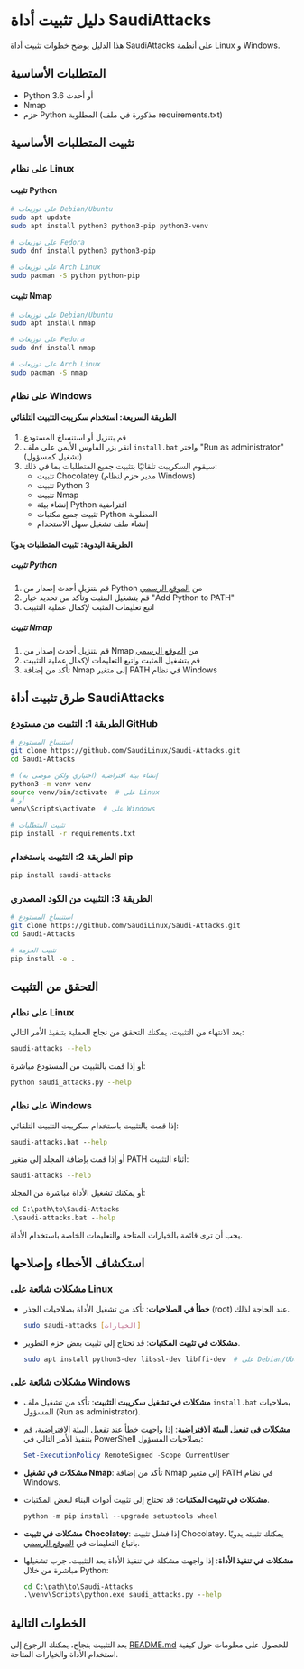 # دليل تثبيت أداة SaudiAttacks

هذا الدليل يوضح خطوات تثبيت أداة SaudiAttacks على أنظمة Linux و Windows.

## المتطلبات الأساسية

- Python 3.6 أو أحدث
- Nmap
- حزم Python المطلوبة (مذكورة في ملف requirements.txt)

## تثبيت المتطلبات الأساسية

### على نظام Linux

#### تثبيت Python

```bash
# على توزيعات Debian/Ubuntu
sudo apt update
sudo apt install python3 python3-pip python3-venv

# على توزيعات Fedora
sudo dnf install python3 python3-pip

# على توزيعات Arch Linux
sudo pacman -S python python-pip
```

#### تثبيت Nmap

```bash
# على توزيعات Debian/Ubuntu
sudo apt install nmap

# على توزيعات Fedora
sudo dnf install nmap

# على توزيعات Arch Linux
sudo pacman -S nmap
```

### على نظام Windows

#### الطريقة السريعة: استخدام سكريبت التثبيت التلقائي

1. قم بتنزيل أو استنساخ المستودع
2. انقر بزر الماوس الأيمن على ملف `install.bat` واختر "Run as administrator" (تشغيل كمسؤول)
3. سيقوم السكريبت تلقائيًا بتثبيت جميع المتطلبات بما في ذلك:
   - تثبيت Chocolatey (مدير حزم لنظام Windows)
   - تثبيت Python 3
   - تثبيت Nmap
   - إنشاء بيئة Python افتراضية
   - تثبيت جميع مكتبات Python المطلوبة
   - إنشاء ملف تشغيل سهل الاستخدام

#### الطريقة اليدوية: تثبيت المتطلبات يدويًا

##### تثبيت Python

1. قم بتنزيل أحدث إصدار من Python من [الموقع الرسمي](https://www.python.org/downloads/windows/)
2. قم بتشغيل المثبت وتأكد من تحديد خيار "Add Python to PATH"
3. اتبع تعليمات المثبت لإكمال عملية التثبيت

##### تثبيت Nmap

1. قم بتنزيل أحدث إصدار من Nmap من [الموقع الرسمي](https://nmap.org/download.html)
2. قم بتشغيل المثبت واتبع التعليمات لإكمال عملية التثبيت
3. تأكد من إضافة Nmap إلى متغير PATH في نظام Windows

## طرق تثبيت أداة SaudiAttacks

### الطريقة 1: التثبيت من مستودع GitHub

```bash
# استنساخ المستودع
git clone https://github.com/SaudiLinux/Saudi-Attacks.git
cd Saudi-Attacks

# إنشاء بيئة افتراضية (اختياري ولكن موصى به)
python3 -m venv venv
source venv/bin/activate  # على Linux
# أو
venv\Scripts\activate  # على Windows

# تثبيت المتطلبات
pip install -r requirements.txt
```

### الطريقة 2: التثبيت باستخدام pip

```bash
pip install saudi-attacks
```

### الطريقة 3: التثبيت من الكود المصدري

```bash
# استنساخ المستودع
git clone https://github.com/SaudiLinux/Saudi-Attacks.git
cd Saudi-Attacks

# تثبيت الحزمة
pip install -e .
```

## التحقق من التثبيت

### على نظام Linux

بعد الانتهاء من التثبيت، يمكنك التحقق من نجاح العملية بتنفيذ الأمر التالي:

```bash
saudi-attacks --help
```

أو إذا قمت بالتثبيت من المستودع مباشرة:

```bash
python saudi_attacks.py --help
```

### على نظام Windows

إذا قمت بالتثبيت باستخدام سكريبت التثبيت التلقائي:

```cmd
saudi-attacks.bat --help
```

أو إذا قمت بإضافة المجلد إلى متغير PATH أثناء التثبيت:

```cmd
saudi-attacks --help
```

أو يمكنك تشغيل الأداة مباشرة من المجلد:

```cmd
cd C:\path\to\Saudi-Attacks
.\saudi-attacks.bat --help
```

يجب أن ترى قائمة بالخيارات المتاحة والتعليمات الخاصة باستخدام الأداة.

## استكشاف الأخطاء وإصلاحها

### مشكلات شائعة على Linux

- **خطأ في الصلاحيات**: تأكد من تشغيل الأداة بصلاحيات الجذر (root) عند الحاجة لذلك.
  ```bash
  sudo saudi-attacks [الخيارات]
  ```

- **مشكلات في تثبيت المكتبات**: قد تحتاج إلى تثبيت بعض حزم التطوير.
  ```bash
  sudo apt install python3-dev libssl-dev libffi-dev  # على Debian/Ubuntu
  ```

### مشكلات شائعة على Windows

- **مشكلات في تشغيل سكريبت التثبيت**: تأكد من تشغيل ملف `install.bat` بصلاحيات المسؤول (Run as administrator).

- **مشكلات في تفعيل البيئة الافتراضية**: إذا واجهت خطأ عند تفعيل البيئة الافتراضية، قم بتنفيذ الأمر التالي في PowerShell بصلاحيات المسؤول:
  ```powershell
  Set-ExecutionPolicy RemoteSigned -Scope CurrentUser
  ```

- **مشكلات في تشغيل Nmap**: تأكد من إضافة Nmap إلى متغير PATH في نظام Windows.

- **مشكلات في تثبيت المكتبات**: قد تحتاج إلى تثبيت أدوات البناء لبعض المكتبات.
  ```powershell
  python -m pip install --upgrade setuptools wheel
  ```

- **مشكلات في تثبيت Chocolatey**: إذا فشل تثبيت Chocolatey، يمكنك تثبيته يدويًا باتباع التعليمات في [الموقع الرسمي](https://chocolatey.org/install).

- **مشكلات في تنفيذ الأداة**: إذا واجهت مشكلة في تنفيذ الأداة بعد التثبيت، جرب تشغيلها مباشرة من خلال Python:
  ```cmd
  cd C:\path\to\Saudi-Attacks
  .\venv\Scripts\python.exe saudi_attacks.py --help
  ```

## الخطوات التالية

بعد التثبيت بنجاح، يمكنك الرجوع إلى [README.md](README.md) للحصول على معلومات حول كيفية استخدام الأداة والخيارات المتاحة.